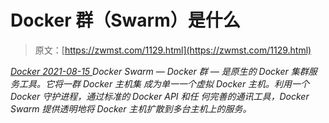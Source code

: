 <!--yml
category: 未分类
date: 0001-01-01 00:00:00
-->

# Docker 群（Swarm）是什么

> 原文：[https://zwmst.com/1129.html](https://zwmst.com/1129.html)

   [ *Docker* ](https://zwmst.com/docker)*[ <time datetime="2021-08-15T10:31:14+08:00"> 2021-08-15 </time> ](https://zwmst.com/1129.html)  Docker Swarm — Docker 群 — 是原生的 Docker 集群服务工具。它将一群 Docker 主机集 成为单一一个虚拟 Docker 主机。利用一个 Docker 守护进程，通过标准的 Docker API 和任 何完善的通讯工具，Docker Swarm 提供透明地将 Docker 主机扩散到多台主机上的服务。*